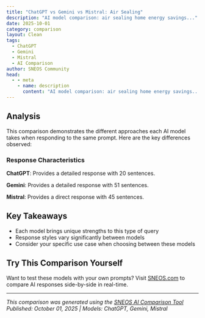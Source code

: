 ```yaml
---
title: "ChatGPT vs Gemini vs Mistral: Air Sealing"
description: "AI model comparison: air sealing home energy savings..."
date: 2025-10-01
category: comparison
layout: Clean
tags:
  - ChatGPT
  - Gemini
  - Mistral
  - AI Comparison
author: SNEOS Community
head:
  - - meta
    - name: description
      content: "AI model comparison: air sealing home energy savings..."
---
```


<ChatComparison
  title="ChatGPT vs Gemini vs Mistral: Air Sealing"
  prompt="air sealing home energy savings"
  :responses='{
    "ChatGPT": "Air sealing your home can lead to significant energy savings by reducing the amount of air that leaks in and out of your house. This improves the efficiency of your heating and cooling systems, leading to lower energy bills and increased comfort. Here\u2019s a breakdown of how air sealing saves energy and some tips to get started:\n\n### How Air Sealing Saves Energy\n1. **Reduces Heat Loss in Winter:** Sealing leaks prevents warm air from escaping through gaps around windows, doors, attics, and foundations.\n2. **Keeps Cool Air Inside During Summer:** Stops conditioned air from leaking out, reducing the workload on air conditioners.\n3. **Improves HVAC Efficiency:** When the home is properly sealed, your heating and cooling systems operate more efficiently and cycle less frequently.\n4. **Enhances Comfort:** Eliminates drafts and cold spots, creating a more consistent indoor temperature.\n5. **Improves Indoor Air Quality:** Controlling where outside air enters can prevent dust, pollutants, and moisture from infiltrating the home.\n\n### Potential Energy Savings\n- Air sealing can reduce energy bills by **10-20%** or more depending on the initial condition of your home.\n- Savings vary based on climate, home size, and current efficiency.\n\n### Common Areas to Air Seal\n- Around window and door frames\n- Attic hatches and access doors\n- Electrical outlets and switch plates on exterior walls\n- Baseboards and molding gaps\n- Plumbing and wiring penetrations\n- Recessed lighting fixtures\n- Fireplace dampers\n- Vent pipes and dryer vents\n\n### Materials for Air Sealing\n- Caulk (for small gaps)\n- Weatherstripping (around doors/windows)\n- Expanding spray foam (for larger gaps and cavities)\n- Gaskets and foam sealants\n\n### Tips for Effective Air Sealing\n- Conduct a blower door test (professional service) to identify leaks.\n- Seal from the attic down to ensure the building envelope is tight.\n- Combine air sealing with insulation improvements for maximum efficiency.\n- Pay attention to ventilation to maintain good indoor air quality (consider controlled ventilation systems).\n\n### Summary\nBy carefully sealing leaks in your home\u2019s building envelope, you reduce energy waste, lower utility bills, and increase indoor comfort. Air sealing is often one of the most cost-effective home energy upgrade measures homeowners can undertake.",
    "Gemini": "Air sealing your home is one of the most effective and cost-effective ways to improve energy efficiency and save money. Here\u0027s a breakdown of how it works and the potential savings:\n\n**How Air Sealing Works:**\n\n*   **The Problem:** Air leaks allow conditioned air (heated or cooled) to escape your home, while unconditioned air from outside infiltrates. This forces your HVAC system to work harder to maintain a comfortable temperature, wasting energy and driving up your bills.\n*   **The Solution:** Air sealing involves identifying and sealing these leaks and cracks in your home\u0027s envelope (the barrier between inside and outside). Common areas include:\n    *   **Attic:** Around recessed lights, wiring penetrations, ductwork, the attic hatch, and where walls meet the attic floor.\n    *   **Basement/Crawl Space:** Around rim joists (where the foundation meets the walls), plumbing penetrations, and foundation cracks.\n    *   **Walls:** Around windows and doors, electrical outlets, and switch plates.\n    *   **Floors:** Around plumbing and wiring penetrations, especially above unheated spaces like garages or crawl spaces.\n    *   **Ductwork:** Leaks in ductwork can waste a significant amount of energy, especially if located in unconditioned spaces.\n\n**Materials Used for Air Sealing:**\n\n*   **Caulk:** For sealing gaps around windows, doors, and other stationary fixtures.\n*   **Weatherstripping:** For creating a tight seal around moving parts like doors and windows.\n*   **Spray Foam:** For filling larger gaps and cracks, providing both insulation and air sealing.\n*   **Expanding Foam:** For filling gaps and cracks, be careful as it can over expand and cause damage.\n*   **Foam Backer Rod:** Used to fill large gaps before caulking or sealing.\n*   **Drywall Patches/Plaster:** For repairing cracks and holes in walls.\n*   **Duct Sealant (Mastic):** Specifically designed for sealing ductwork.\n*   **Specialized Tapes:** Foil tape and other specialized tapes are used for various sealing applications.\n*   **House Wrap:** Used to minimize air flow through walls.\n\n**Energy Savings and Benefits:**\n\n*   **Reduced Energy Bills:** The primary benefit is lower heating and cooling costs. Savings can range from **5% to 30%** depending on the severity of the air leaks and the climate.\n*   **Improved Comfort:** Eliminating drafts and maintaining a consistent temperature throughout your home makes it more comfortable to live in.\n*   **Reduced HVAC System Wear and Tear:** Because your HVAC system isn\u0027t working as hard, it will likely last longer and require fewer repairs.\n*   **Improved Indoor Air Quality:** Air sealing can help reduce the amount of dust, pollen, and other pollutants that enter your home from the outside.\n*   **Moisture Control:** Air sealing can help prevent moisture from entering walls and attics, reducing the risk of mold and mildew growth.\n*   **Quieter Home:** Reducing air leaks can also help block out noise from outside.\n\n**How to Identify Air Leaks:**\n\n*   **Visual Inspection:** Look for cracks, gaps, and holes around windows, doors, pipes, and other penetrations.\n*   **The Candle Test:** On a windy day, hold a lit candle or incense stick near windows, doors, and other potential leak areas. If the flame flickers or the smoke drifts noticeably, there\u0027s an air leak.\n*   **The Dollar Bill Test:** Place a dollar bill between a door or window and its frame, then close it. If you can easily pull the bill out, the seal is not tight.\n*   **Professional Energy Audit:** A professional energy auditor can use specialized equipment like a blower door test to identify and quantify air leaks in your home.  A thermal camera can also find temperature differences which can indicate air leaks or poor insulation.\n\n**DIY vs. Professional Air Sealing:**\n\n*   **DIY:**  Many simple air sealing tasks, such as caulking windows and doors, can be done DIY. This is a cost-effective way to improve your home\u0027s energy efficiency.\n*   **Professional:** For more complex air sealing projects, such as sealing attics and crawl spaces, it\u0027s best to hire a qualified contractor. They have the expertise and equipment to identify and seal all the leaks effectively.  They can also safely work with insulation and other potentially hazardous materials.\n\n**Cost and Return on Investment (ROI):**\n\n*   **Cost:** The cost of air sealing can vary depending on the size and age of your home, the extent of the leaks, and whether you DIY or hire a professional. DIY projects can cost as little as a few dollars for caulk and weatherstripping. Professional air sealing can range from a few hundred dollars to several thousand.\n*   **ROI:**  The payback period for air sealing can be relatively short, often within a few years, due to the ongoing energy savings.\n\n**Important Considerations:**\n\n*   **Ventilation:**  While air sealing is important, it\u0027s crucial to maintain adequate ventilation in your home.  This prevents the buildup of indoor pollutants and moisture.  Consider adding or upgrading ventilation systems, such as bathroom exhaust fans, kitchen range hoods, and whole-house ventilation systems.\n*   **Combustion Safety:** If you have combustion appliances like furnaces, water heaters, or fireplaces, air sealing can potentially affect their operation. Make sure these appliances are properly vented and that there\u0027s adequate combustion air available. A professional can assess the safety of your combustion appliances after air sealing.\n*   **Building Codes:** Be aware of local building codes and regulations regarding air sealing and ventilation.\n\n**In summary, air sealing is a smart investment that can significantly improve your home\u0027s energy efficiency, comfort, and indoor air quality. By taking the time to identify and seal air leaks, you can save money on your energy bills and create a healthier and more comfortable living environment.**\n",
    "Mistral": "Air sealing your home is an effective way to improve energy efficiency, reduce heating and cooling costs, and enhance overall comfort. Here are some key areas to focus on and steps to take for effective air sealing:\n\n### Key Areas to Air Seal\n\n1. **Attic**:\n   - **Hatches and Pull-Down Stairs**: Ensure these are properly insulated and sealed.\n   - **Ducts and Vents**: Seal around ducts, vents, and chimneys where they pass through the ceiling.\n   - **Recessed Lighting**: Use airtight recessed light fixtures or seal existing ones.\n\n2. **Walls**:\n   - **Electrical Outlets and Switches**: Use foam gaskets behind outlet and switch covers.\n   - **Baseboards**: Seal gaps between baseboards and walls.\n   - **Windows and Doors**: Use weatherstripping and caulk around frames.\n\n3. **Floors**:\n   - **Floor Joists**: Seal gaps between floor joists and the foundation.\n   - **Crawl Spaces**: Ensure proper insulation and sealing.\n\n4. **Plumbing and Wiring Penetrations**:\n   - Seal around pipes, wires, and other penetrations through walls, floors, and ceilings.\n\n5. **Fireplaces**:\n   - Ensure the damper is properly sealed when not in use.\n   - Seal around the fireplace and chimney.\n\n### Steps to Air Seal Your Home\n\n1. **Identify Air Leaks**:\n   - Use a blower door test to identify air leaks.\n   - Look for visible gaps and cracks.\n   - Feel for drafts around windows, doors, and other openings.\n\n2. **Choose the Right Materials**:\n   - **Caulk**: Use for small cracks and gaps (less than 1/4 inch).\n   - **Weatherstripping**: Use for moving components like doors and windows.\n   - **Foam Sealant**: Use for larger gaps (1/4 inch to 3 inches).\n   - **Rigid Foam Board**: Use for very large gaps.\n\n3. **Seal the Attic**:\n   - Use spray foam or caulk to seal around chimneys, vents, and ducts.\n   - Ensure attic hatches and pull-down stairs are insulated and sealed.\n\n4. **Seal Walls**:\n   - Use foam gaskets behind electrical outlets and switches.\n   - Caulk around windows and doors.\n   - Seal gaps between baseboards and walls.\n\n5. **Seal Floors**:\n   - Use caulk or foam sealant to seal gaps between floor joists and the foundation.\n   - Ensure crawl spaces are properly insulated and sealed.\n\n6. **Seal Plumbing and Wiring Penetrations**:\n   - Use caulk or foam sealant to seal around pipes, wires, and other penetrations.\n\n7. **Seal Fireplaces**:\n   - Ensure the damper is properly sealed when not in use.\n   - Use caulk or foam sealant to seal around the fireplace and chimney.\n\n### Additional Tips\n\n- **Ventilation**: Ensure your home has adequate ventilation to maintain indoor air quality.\n- **Professional Help**: Consider hiring a professional for a thorough inspection and sealing, especially for complex areas like attics and crawl spaces.\n- **Regular Maintenance**: Periodically check and maintain seals to ensure they remain effective.\n\nBy focusing on these key areas and following these steps, you can significantly improve the energy efficiency of your home, reduce utility bills, and create a more comfortable living environment."
  }'
  published-date="17:29"
/>

## Analysis

This comparison demonstrates the different approaches each AI model takes when responding to the same prompt. Here are the key differences observed:

### Response Characteristics

**ChatGPT**: Provides a detailed response with 20 sentences. 

**Gemini**: Provides a detailed response with 51 sentences. 

**Mistral**: Provides a direct response with 45 sentences. 

## Key Takeaways

- Each model brings unique strengths to this type of query
- Response styles vary significantly between models
- Consider your specific use case when choosing between these models

## Try This Comparison Yourself

Want to test these models with your own prompts? Visit [SNEOS.com](https://sneos.com) to compare AI responses side-by-side in real-time.

---

*This comparison was generated using the [SNEOS AI Comparison Tool](https://sneos.com)*
*Published: October 01, 2025 | Models: ChatGPT, Gemini, Mistral*
